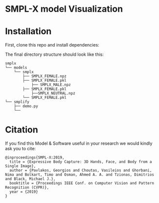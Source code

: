 SMPL-X model Visualization <br>
============================
Installation
============================
First, clone this repo and install dependencies:

The final directory structure should look like this:
```
smplx
└── models
	└── smplx
		├── SMPLX_FEMALE.npz
		├── SMPLX_FEMALE.pkl
        	├── SMPLX_MALE.npz
		├── SMPLX_FEMALE.pkl
        	├──SMPLX_NEUTRAL.npz
		└── SMPLX_FEMALE.pkl
└── smplify
	├── demo.py
	└── 

```



Citation	<br>
============================
If you find this Model & Software useful in your research we would kindly ask you to cite:	<br>
```
@inproceedings{SMPL-X:2019,
  title = {Expressive Body Capture: 3D Hands, Face, and Body from a Single Image},
  author = {Pavlakos, Georgios and Choutas, Vasileios and Ghorbani, Nima and Bolkart, Timo and Osman, Ahmed A. A. and Tzionas, Dimitrios and Black, Michael J.},
  booktitle = {Proceedings IEEE Conf. on Computer Vision and Pattern Recognition (CVPR)},
  year = {2019}
}
```
